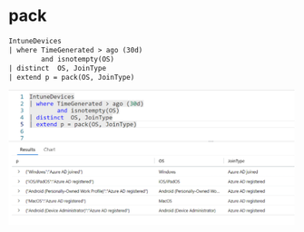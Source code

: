 # pack

```
IntuneDevices
| where TimeGenerated > ago (30d)
        and isnotempty(OS)
| distinct  OS, JoinType
| extend p = pack(OS, JoinType)
```

![](<../.gitbook/assets/image (23).png>)
